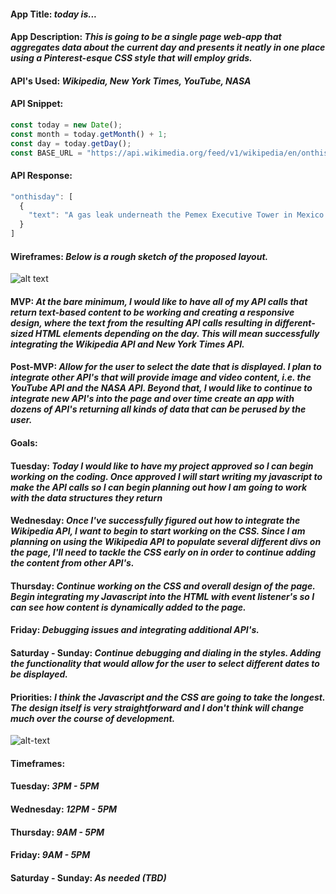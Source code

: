 #### **App Title:** *today is...*

#### **App Description:** *This is going to be a single page web-app that aggregates data about the current day and presents it neatly in one place using a Pinterest-esque CSS style that will employ grids.*

#### **API's Used:** *Wikipedia, New York Times, YouTube, NASA*

#### **API Snippet:**

```javascript
const today = new Date();
const month = today.getMonth() + 1;
const day = today.getDay();
const BASE_URL = "https://api.wikimedia.org/feed/v1/wikipedia/en/onthisday/all/${month}/${day};
```
#### **API Response:**
```javascript
"onthisday": [
  {
    "text": "A gas leak underneath the Pemex Executive Tower in Mexico City caused an explosion that killed at least 37 people and injured another 121."
  }
]
```
#### **Wireframes:** *Below is a rough sketch of the proposed layout.*
![alt text](https://raw.githubusercontent.com/joeyvalley/today-is/main/assets/wireframe.jpg)

#### **MVP:** *At the bare minimum, I would like to have all of my API calls that return text-based content to be working and creating a responsive design, where the text from the resulting API calls resulting in different-sized HTML elements depending on the day. This will mean successfully integrating the Wikipedia API and New York Times API.*

#### **Post-MVP:** *Allow for the user to select the date that is displayed. I plan to integrate other API's that will provide image and video content, i.e. the YouTube API and the NASA API. Beyond that, I would like to continue to integrate new API's into the page and over time create an app with dozens of API's returning all kinds of data that can be perused by the user.*

#### **Goals:**
#### Tuesday: *Today I would like to have my project approved so I can begin working on the coding. Once approved I will start writing my javascript to make the API calls so I can begin planning out how I am going to work with the data structures they return*
#### Wednesday: *Once I've successfully figured out how to integrate the Wikipedia API, I want to begin to start working on the CSS. Since I am planning on using the Wikipedia API to populate several different divs on the page, I'll need to tackle the CSS early on in order to continue adding the content from other API's.*
#### Thursday: *Continue working on the CSS and overall design of the page. Begin integrating my Javascript into the HTML with event listener's so I can see how content is dynamically added to the page.*
#### Friday: *Debugging issues and integrating additional API's.*
#### Saturday - Sunday: *Continue debugging and dialing in the styles. Adding the functionality that would allow for the user to select different dates to be displayed.*

#### **Priorities:** *I think the Javascript and the CSS are going to take the longest. The design itself is very straightforward and I don't think will change much over the course of development.*
![alt-text](https://github.com/joeyvalley/today-is/blob/main/assets/PRIORITIES.jpg?raw=true)


#### **Timeframes:**
#### Tuesday: *3PM - 5PM*
#### Wednesday: *12PM - 5PM*
#### Thursday: *9AM - 5PM*
#### Friday: *9AM - 5PM*
#### Saturday - Sunday: *As needed (TBD)*



